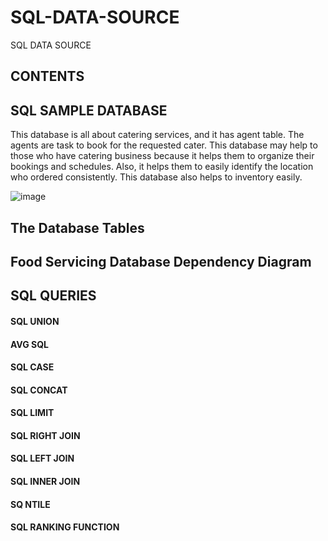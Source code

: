 # SQL-DATA-SOURCE
SQL DATA SOURCE 

## CONTENTS








## SQL SAMPLE DATABASE
This database is all about catering services, and it has agent table. The agents are task to book for the requested cater. This database may help to those who have catering business because it helps them to organize their bookings and schedules. Also, it helps them to easily identify the location who ordered consistently. This database also helps to inventory easily.

![image](https://user-images.githubusercontent.com/73151103/103191378-c0b63300-48a2-11eb-9d14-e4a5d1787fca.png)

##  The Database Tables
## Food Servicing Database Dependency Diagram
## SQL QUERIES
#### SQL UNION
#### AVG SQL
#### SQL CASE
#### SQL CONCAT 
#### SQL LIMIT 
#### SQL RIGHT JOIN
#### SQL LEFT JOIN
#### SQL INNER JOIN
#### SQ NTILE
#### SQL RANKING FUNCTION
